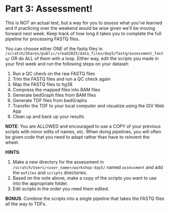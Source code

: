 # Part 3: Assessment!
This is NOT an actual test, but a way for you to *assess* what you've learned and if practicing over the weekend would be wise given we'll be moving forward next week. Keep track of how long it takes you to complete the full pipeline for processing FASTQ files. 

You can choose either ONE of the fastq files in `/scratch/Shares/public/sread2025/data_files/day5/fastq/assessment_fastq/` OR do ALL of them with a loop. Either way, edit the scripts you made in your first week and run the following steps on your dataset:
1.	Run a QC check on the raw FASTQ files
2.	Trim the FASTQ files and run a QC check again
3.	Map the FASTQ files to hg38
4.	Compress the mapped files into BAM files
5.	Generate bedGraph files from BAM files
6.	Generate TDF files from bedGraphs 
7.	Transfer the TDF to your local computer and visualize using the IGV Web App
8.  Clean up and back up your results

**NOTE**: You are ALLOWED and encouraged to use a COPY of your previous scripts with minor edits of names, etc. When doing pipelines, you will often be given code that you need to adapt rather than have to reinvent the wheel. 

**HINTS**:
1. Make a new directory for the assessment in `/scratch/Users/<user_name>/workshop-day5/` named `assessment` and add the `eofiles` and `scripts` directories.
2. Based on the note above, make a copy of the scripts you want to use into the appropriate folder.
3. Edit scripts in the order you need them edited.

**BONUS**: Combine the scripts into a single pipeline that takes the FASTQ files all the way to TDFs. 
